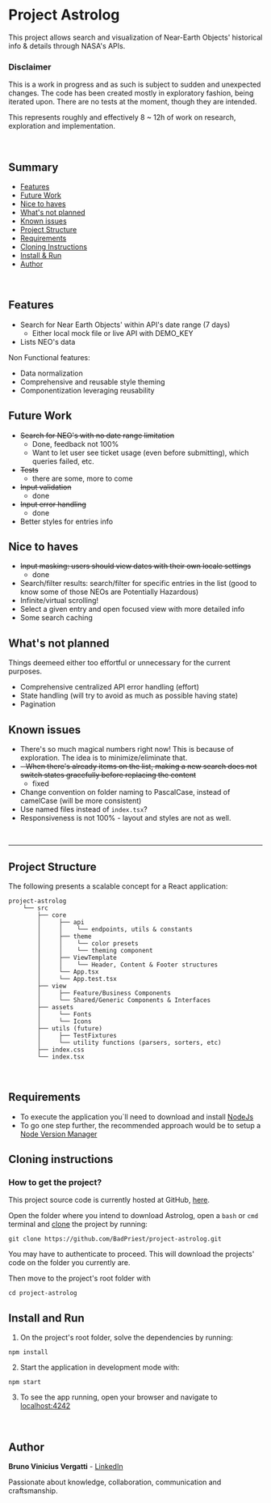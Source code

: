 # Project Astrolog

This project allows search and visualization of Near-Earth Objects' historical info & details through NASA's APIs.

### Disclaimer

This is a work in progress and as such is subject to sudden and unexpected changes. The code has been created mostly in exploratory fashion, being iterated upon. There are no tests at the moment, though they are intended.

This represents roughly and effectively 8 ~ 12h of work on research, exploration and implementation.

<br/>

## Summary

- [Features](#features)
- [Future Work](#future-work)
- [Nice to haves](#nice-to-haves)
- [What's not planned](#whats-not-planned)
- [Known issues](#known-issues)
- [Project Structure](#project-structure)
- [Requirements](#requirements)
- [Cloning Instructions](#cloning-instructions)
- [Install & Run](#install-and-run)
- [Author](#author)

<br/>

## Features

- Search for Near Earth Objects' within API's date range (7 days)
  - Either local mock file or live API with DEMO_KEY
- Lists NEO's data

Non Functional features:

- Data normalization
- Comprehensive and reusable style theming
- Componentization leveraging reusability

## Future Work

- ~~Search for NEO's with no date range limitation~~ 
  - Done, feedback not 100%
  - Want to let user see ticket usage (even before submitting), which queries failed, etc. 
- ~~Tests~~ 
  - there are some, more to come
- ~~Input validation~~
  - done
- ~~Input error handling~~
  - done
- Better styles for entries info

## Nice to haves

- ~~Input masking: users should view dates with their own locale settings~~
  - done
- Search/filter results: search/filter for specific entries in the list (good to know some of those NEOs are Potentially Hazardous)
- Infinite/virtual scrolling!
- Select a given entry and open focused view with more detailed info
- Some search caching

## What's not planned

Things deemeed either too effortful or unnecessary for the current purposes.

- Comprehensive centralized API error handling (effort)
- State handling (will try to avoid as much as possible having state)
- Pagination

## Known issues

- There's so much magical numbers right now! This is because of exploration. The idea is to minimize/eliminate that.
- ~~- When there's already items on the list, making a new search does not switch states gracefully before replacing the content~~
  - fixed
- Change convention on folder naming to PascalCase, instead of camelCase (will be more consistent)
- Use named files instead of `index.tsx`?
- Responsiveness is not 100% - layout and styles are not as well. 
<br/>

---

## Project Structure

The following presents a scalable concept for a React application:

```
project-astrolog
    └── src
        ├── core
        │     ├── api
        │     │    └── endpoints, utils & constants
        │     ├── theme
        │     │    └── color presets
        │     │    └── theming component
        │     ├── ViewTemplate
        │     │    └── Header, Content & Footer structures
        │     └── App.tsx
        │     └── App.test.tsx
        ├── view
        │     ├── Feature/Business Components
        │     └── Shared/Generic Components & Interfaces
        ├── assets
        │     └── Fonts
        │     └── Icons
        ├── utils (future)
        │     ├── TestFixtures
        │     └── utility functions (parsers, sorters, etc)
        ├── index.css
        └── index.tsx
```

<br/>

## Requirements

- To execute the application you`ll need to download and install [NodeJs](https://nodejs.org/en/download/)
- To go one step further, the recommended approach would be to setup a [Node Version Manager](https://docs.npmjs.com/cli/v7/configuring-npm/install#using-a-node-version-manager-to-install-nodejs-and-npm)

## Cloning instructions

### How to get the project?

This project source code is currently hosted at GitHub, [here](https://github.com/BadPriest/project-astrolog).

Open the folder where you intend to download Astrolog, open a `bash` or `cmd` terminal and [clone](https://www.git-scm.com/docs/git-clone) the project by running:

```
git clone https://github.com/BadPriest/project-astrolog.git
```

You may have to authenticate to proceed. This will download the projects' code on the folder you currently are.

Then move to the project's root folder with

```
cd project-astrolog
```

## Install and Run

1. On the project's root folder, solve the dependencies by running:

```
npm install
```

2. Start the application in development mode with:

```
npm start
```

3. To see the app running, open your browser and navigate to [localhost:4242](localhost:4242)

<br/>

## Author

**Bruno Vinicius Vergatti** - [LinkedIn](https://www.linkedin.com/in/bruno-vergatti/)

Passionate about knowledge, collaboration, communication and craftsmanship.
